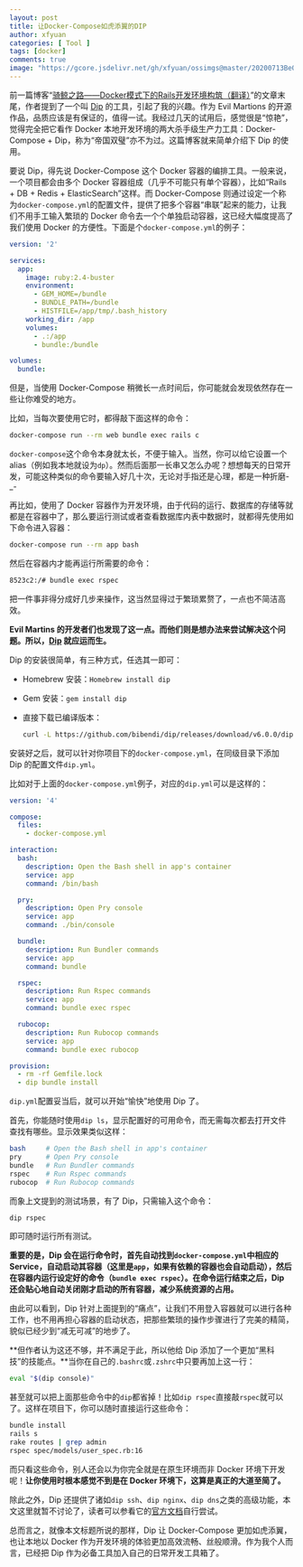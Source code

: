 ```yaml
---
layout: post
title: 让Docker-Compose如虎添翼的DIP
author: xfyuan
categories: [ Tool ]
tags: [docker]
comments: true
image: "https://gcore.jsdelivr.net/gh/xfyuan/ossimgs@master/20200713BeQY9A.jpg"
---
```


前一篇博客“[骑鲸之路——Docker模式下的Rails开发环境构筑（翻译）](https://xfyuan.github.io/2020/07/dockeerizing-rails-development/)”的文章末尾，作者提到了一个叫 [Dip](https://github.com/bibendi/dip) 的工具，引起了我的兴趣。作为 Evil Martions 的开源作品，品质应该是有保证的，值得一试。我经过几天的试用后，感觉很是“惊艳”，觉得完全把它看作 Docker 本地开发环境的两大杀手级生产力工具：Docker-Compose + Dip，称为“帝国双璧”亦不为过。这篇博客就来简单介绍下 Dip 的使用。

要说 Dip，得先说 Docker-Compose 这个 Docker 容器的编排工具。一般来说，一个项目都会由多个 Docker 容器组成（几乎不可能只有单个容器），比如“Rails + DB + Redis + ElasticSearch”这样。而 Docker-Compose 则通过设定一个称为`docker-compose.yml`的配置文件，提供了把多个容器“串联”起来的能力，让我们不用手工输入繁琐的 Docker 命令去一个个单独启动容器，这已经大幅度提高了我们使用 Docker 的方便性。下面是个`docker-compose.yml`的例子：

```yaml
version: '2'

services:
  app:
    image: ruby:2.4-buster
    environment:
      - GEM_HOME=/bundle
      - BUNDLE_PATH=/bundle
      - HISTFILE=/app/tmp/.bash_history
    working_dir: /app
    volumes:
      - .:/app
      - bundle:/bundle

volumes:
  bundle:
```

但是，当使用 Docker-Compose 稍微长一点时间后，你可能就会发现依然存在一些让你难受的地方。

比如，当每次要使用它时，都得敲下面这样的命令：

```bash
docker-compose run --rm web bundle exec rails c
```

`docker-compose`这个命令本身就太长，不便于输入。当然，你可以给它设置一个 alias（例如我本地就设为`dp`）。然而后面那一长串又怎么办呢？想想每天的日常开发，可能这种类似的命令要输入好几十次，无论对手指还是心理，都是一种折磨-_-

再比如，使用了 Docker 容器作为开发环境，由于代码的运行、数据库的存储等就都是在容器中了，那么要运行测试或者查看数据库内表中数据时，就都得先使用如下命令进入容器：

```bash
docker-compose run --rm app bash
```

然后在容器内才能再运行所需要的命令：

```bash
8523c2:/# bundle exec rspec
```

把一件事非得分成好几步来操作，这当然显得过于繁琐累赘了，一点也不简洁高效。

**Evil Martins 的开发者们也发现了这一点。而他们则是想办法来尝试解决这个问题。所以，[Dip](https://github.com/bibendi/dip) 就应运而生。**

Dip 的安装很简单，有三种方式，任选其一即可：

- Homebrew 安装：`Homebrew install dip`

- Gem 安装：`gem install dip`

- 直接下载已编译版本：

  ```bash
  curl -L https://github.com/bibendi/dip/releases/download/v6.0.0/dip-`uname -s`-`uname -m` > /usr/local/bin/dip chmod +x /usr/local/bin/dip
  ```

安装好之后，就可以针对你项目下的`docker-compose.yml`，在同级目录下添加 Dip 的配置文件`dip.yml`。

比如对于上面的`docker-compose.yml`例子，对应的`dip.yml`可以是这样的：

```yaml
version: '4'

compose:
  files:
    - docker-compose.yml

interaction:
  bash:
    description: Open the Bash shell in app's container
    service: app
    command: /bin/bash

  pry:
    description: Open Pry console
    service: app
    command: ./bin/console

  bundle:
    description: Run Bundler commands
    service: app
    command: bundle

  rspec:
    description: Run Rspec commands
    service: app
    command: bundle exec rspec

  rubocop:
    description: Run Rubocop commands
    service: app
    command: bundle exec rubocop

provision:
  - rm -rf Gemfile.lock
  - dip bundle install
```

`dip.yml`配置妥当后，就可以开始“愉快”地使用 Dip 了。

首先，你能随时使用`dip ls`，显示配置好的可用命令，而无需每次都去打开文件查找有哪些。显示效果类似这样：

```bash
bash     # Open the Bash shell in app's container
pry      # Open Pry console
bundle   # Run Bundler commands
rspec    # Run Rspec commands
rubocop  # Run Rubocop commands
```

而象上文提到的测试场景，有了 Dip，只需输入这个命令：

```bash
dip rspec
```

即可随时运行所有测试。

**重要的是，Dip 会在运行命令时，首先自动找到`docker-compose.yml`中相应的 Service，自动启动其容器（这里是`app`，如果有依赖的容器也会自动启动），然后在容器内运行设定好的命令（`bundle exec rspec`）。在命令运行结束之后，Dip 还会贴心地自动关闭刚才启动的所有容器，减少系统资源的占用。**

由此可以看到，Dip 针对上面提到的“痛点”，让我们不用登入容器就可以进行各种工作，也不用再担心容器的启动状态，把那些繁琐的操作步骤进行了完美的精简，貌似已经少到“减无可减”的地步了。

**但作者认为这还不够，并不满足于此，所以他给 Dip 添加了一个更加“黑科技”的技能点。**当你在自己的`.bashrc`或`.zshrc`中只要再加上这一行：

```bash
eval "$(dip console)"
```

甚至就可以把上面那些命令中的`dip`都省掉！比如`dip rspec`直接敲`rspec`就可以了。这样在项目下，你可以随时直接运行这些命令：

```bash
bundle install
rails s
rake routes | grep admin
rspec spec/models/user_spec.rb:16
```

而只看这些命令，别人还会以为你完全就是在原生环境而非 Docker 环境下开发呢！**让你使用时根本感觉不到是在 Docker 环境下，这算是真正的大道至简了。**

除此之外，Dip 还提供了诸如`dip ssh`、`dip nginx`、`dip dns`之类的高级功能，本文这里就暂不讨论了，读者可以参看它的[官方文档](https://github.com/bibendi/dip)自行尝试。

总而言之，就像本文标题所说的那样，Dip 让 Docker-Compose 更加如虎添翼，也让本地以 Docker 作为开发环境的体验更加高效流畅、丝般顺滑。作为我个人而言，已经把 Dip 作为必备工具加入自己的日常开发工具箱了。
